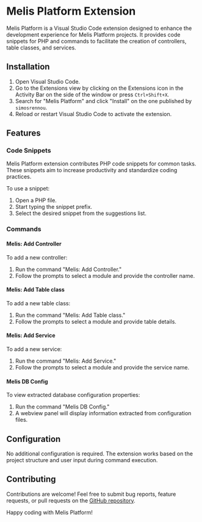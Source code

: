 # Melis Platform Extension

Melis Platform is a Visual Studio Code extension designed to enhance the development experience for Melis Platform projects. It provides code snippets for PHP and commands to facilitate the creation of controllers, table classes, and services.

## Installation

1. Open Visual Studio Code.
2. Go to the Extensions view by clicking on the Extensions icon in the Activity Bar on the side of the window or press `Ctrl+Shift+X`.
3. Search for "Melis Platform" and click "Install" on the one published by `simosrennou`.
4. Reload or restart Visual Studio Code to activate the extension.

## Features

### Code Snippets

Melis Platform extension contributes PHP code snippets for common tasks. These snippets aim to increase productivity and standardize coding practices.

To use a snippet:
1. Open a PHP file.
2. Start typing the snippet prefix.
3. Select the desired snippet from the suggestions list.

### Commands

#### Melis: Add Controller

To add a new controller:
1. Run the command "Melis: Add Controller."
2. Follow the prompts to select a module and provide the controller name.

#### Melis: Add Table class

To add a new table class:
1. Run the command "Melis: Add Table class."
2. Follow the prompts to select a module and provide table details.

#### Melis: Add Service

To add a new service:
1. Run the command "Melis: Add Service."
2. Follow the prompts to select a module and provide the service name.

#### Melis DB Config

To view extracted database configuration properties:
1. Run the command "Melis DB Config."
2. A webview panel will display information extracted from configuration files.

## Configuration

No additional configuration is required. The extension works based on the project structure and user input during command execution.

## Contributing

Contributions are welcome! Feel free to submit bug reports, feature requests, or pull requests on the [GitHub repository](https://github.com/srennou/melis-snippets).

Happy coding with Melis Platform!
